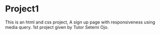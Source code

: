 # Project1
This is an html and css project, A sign up page with responsiveness using media query.
1st project given by Tutor Setemi Ojo.
